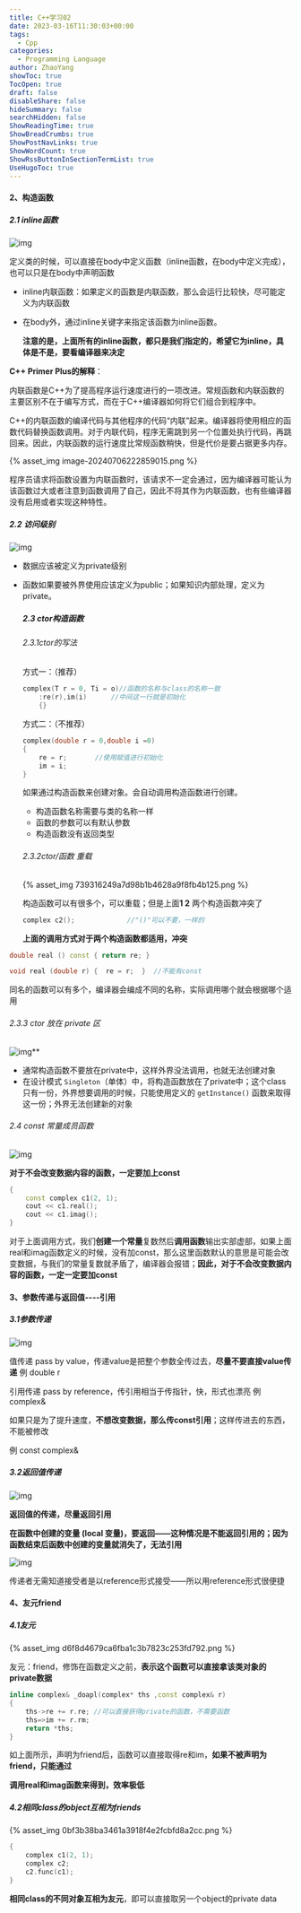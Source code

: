 ```yaml
---
title: C++学习02
date: 2023-03-16T11:30:03+00:00
tags:
  - Cpp
categories:
  - Programming Language
author: ZhaoYang
showToc: true
TocOpen: true
draft: false
disableShare: false
hideSummary: false
searchHidden: false
ShowReadingTime: true
ShowBreadCrumbs: true
ShowPostNavLinks: true
ShowWordCount: true
ShowRssButtonInSectionTermList: true
UseHugoToc: true
---
```



#### 2、构造函数

##### 2.1 inline函数

![img](https://raw.githubusercontent.com/PLUS-WAVE/blog-image/master/img/2023-07-13-20-04-44-image.png)

定义类的时候，可以直接在body中定义函数（inline函数，在body中定义完成），也可以只是在body中声明函数

- inline内联函数：如果定义的函数是内联函数，那么会运行比较快，尽可能定义为内联函数

- 在body外，通过inline关键字来指定该函数为inline函数。

  **注意的是，上面所有的inline函数，都只是我们指定的，希望它为inline，具体是不是，要看编译器来决定**

  

**C++ Primer Plus的解释**：

内联函数是C++为了提高程序运行速度进行的一项改进。常规函数和内联函数的主要区别不在于编写方式，而在于C++编译器如何将它们组合到程序中。

C++的内联函数的编译代码与其他程序的代码“内联”起来。编译器将使用相应的函数代码替换函数调用。对于内联代码，程序无需跳到另一个位置处执行代码，再跳回来。因此，内联函数的运行速度比常规函数稍快，但是代价是要占据更多内存。

{% asset_img image-20240706222859015.png %}

程序员请求将函数设置为内联函数时，该请求不一定会通过，因为编译器可能认为该函数过大或者注意到函数调用了自己，因此不将其作为内联函数，也有些编译器没有启用或者实现这种特性。

##### 2.2 访问级别

![img](https://raw.githubusercontent.com/PLUS-WAVE/blog-image/master/img/2023-07-13-20-05-19-image.png)

- 数据应该被定义为private级别

- 函数如果要被外界使用应该定义为public；如果知识内部处理，定义为private。

  

  ##### 2.3 ctor构造函数

  ###### 2.3.1ctor的写法

  方式一：（推荐）

  ```c++
  complex(T r = 0, Ti = o)//函数的名称与class的名称一致
      :re(r),im(i)		//中间这一行就是初始化
      {}
  ```

  方式二：（不推荐）

  ```c++
  complex(double r = 0,double i =0)
  {
      re = r;		//使用赋值进行初始化
      im = i;
  }
  ```

  如果通过构造函数来创建对象。会自动调用构造函数进行创建。

  - 构造函数名称需要与类的名称一样
  - 函数的参数可以有默认参数
  - 构造函数没有返回类型

  ###### 2.3.2ctor/函数 重载

  {% asset_img 739316249a7d98b1b4628a9f8fb4b125.png %}

  

  构造函数可以有很多个，可以重载；但是上面**1 2** 两个构造函数冲突了
  
  ```c++
  complex c2();				//"()"可以不要，一样的
  ```

  **上面的调用方式对于两个构造函数都适用，冲突**
  
  

```c++
double real () const { return re; }
```

```c++
void real (double r) {  re = r;  }  //不能有const
```

同名的函数可以有多个，编译器会编成不同的名称，实际调用哪个就会根据哪个适用



###### 2.3.3 ctor 放在 private 区

![img](https://raw.githubusercontent.com/PLUS-WAVE/blog-image/master/img/202307160852097.png)**

- 通常构造函数不要放在private中，这样外界没法调用，也就无法创建对象
- 在设计模式 `Singleton`（单体）中，将构造函数放在了private中；这个class只有一份，外界想要调用的时候，只能使用定义的 `getInstance()` 函数来取得这一份；外界无法创建新的对象

###### 2.4 const 常量成员函数

![img](https://raw.githubusercontent.com/PLUS-WAVE/blog-image/master/img/202307160854481.png)

**对于不会改变数据内容的函数，一定要加上const**

```c++
{
    const complex c1(2, 1);
    cout << c1.real();
    cout << c1.imag();
}
```

对于上面调用方式，我们**创建一个常量**复数然后**调用函数**输出实部虚部，如果上面real和imag函数定义的时候，没有加const，那么这里函数默认的意思是可能会改变数据，与我们的常量复数就矛盾了，编译器会报错；**因此，对于不会改变数据内容的函数，一定一定要加const**

#### 3、参数传递与返回值----引用

##### 3.1参数传递

![img](https://raw.githubusercontent.com/PLUS-WAVE/blog-image/master/img/202307160855100.png)

值传递 pass by value，传递value是把整个参数全传过去，**尽量不要直接value传递** 例 double r

引用传递 pass by reference，传引用相当于传指针，快，形式也漂亮 例 complex&

如果只是为了提升速度，**不想改变数据，那么传const引用**；这样传进去的东西，不能被修改

例 const complex&


##### 3.2返回值传递

![img](https://raw.githubusercontent.com/PLUS-WAVE/blog-image/master/img/202307160855838.png)

**返回值的传递，尽量返回引用**

**在函数中创建的变量 (local 变量)，要返回——这种情况是不能返回引用的；因为函数结束后函数中创建的变量就消失了，无法引用**

![img](https://raw.githubusercontent.com/PLUS-WAVE/blog-image/master/img/202307160904839.png)

传递者无需知道接受者是以reference形式接受——所以用reference形式很便捷

#### 4、友元friend

##### 4.1友元

{% asset_img d6f8d4679ca6fba1c3b7823c253fd792.png %}



友元：friend，修饰在函数定义之前，**表示这个函数可以直接拿该类对象的private数据**

```c++
inline complex& _doapl(complex* ths ,const complex& r)
{
    ths->re += r.re; //可以直接获得private的函数，不需要函数
    ths=>im += r.rm;
    return *ths;
}
```

如上面所示，声明为friend后，函数可以直接取得re和im，**如果不被声明为friend，只能通过**

**调用real和imag函数来得到，效率极低**

##### 4.2相同class的object互相为friends

{% asset_img 0bf3b38ba3461a3918f4e2fcbfd8a2cc.png %}

```c++
{
    complex c1(2, 1);
    complex c2;
    c2.func(c1);
}
```

**相同class的不同对象互相为友元**，即可以直接取另一个object的private data

